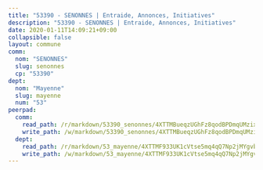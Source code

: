 ```yaml
---
title: "53390 - SENONNES | Entraide, Annonces, Initiatives"
description: "53390 - SENONNES | Entraide, Annonces, Initiatives"
date: 2020-01-11T14:09:21+09:00
collapsible: false
layout: commune
comm:
  nom: "SENONNES"
  slug: senonnes
  cp: "53390"
dept:
  nom: "Mayenne"
  slug: mayenne
  num: "53"
peerpad:
  comm:
    read_path: /r/markdown/53390_senonnes/4XTTMBueqzUGhFz8qodBPDmqUMzixsL4RFkFhokVUfoQ4Xcq9
    write_path: /w/markdown/53390_senonnes/4XTTMBueqzUGhFz8qodBPDmqUMzixsL4RFkFhokVUfoQ4Xcq9-K3TgTec8qBJreaNcrVHhGs6MkfNRPKddrAtX51xHVJSeKudKV7WzY1CCJVUb219UjEEfnT1eTsRVyzAL3bhH33n8RCEBhRkPh5c5oiRhSTTG67LoxgKuzdBfXxJ4Z8U5jMUHPy79
  dept:
    read_path: /r/markdown/53_mayenne/4XTTMF933UK1cVtse5mq4qQ7Np2jMYgvbp6qouY9MWyoeWY43
    write_path: /w/markdown/53_mayenne/4XTTMF933UK1cVtse5mq4qQ7Np2jMYgvbp6qouY9MWyoeWY43-K3TgUcgqTBNoSTxPqkZ94HV7ydPjBnvnBue9tEiK9jakhdXjxdo4Br4iK1oa2CDh4yEVWX1tFyjU9wvcKRuNLDocpAE5TJXkqSv2docSVtfLpqmkB6Zf1obqgGj7oAqY4ytCV5Es
---
```


